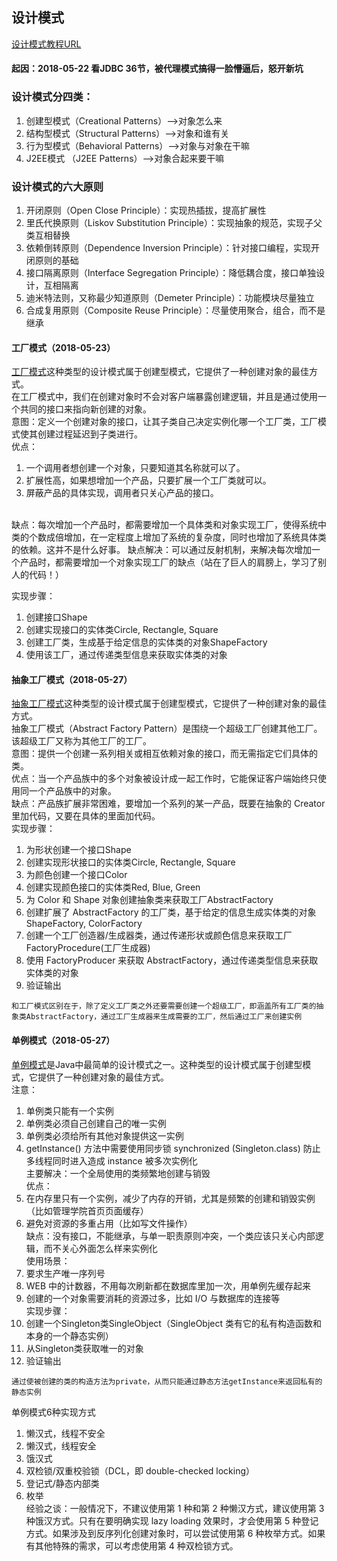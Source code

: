 ## 设计模式
[设计模式教程URL](http://www.runoob.com/design-pattern/design-pattern-tutorial.html)
#### 起因：2018-05-22 看JDBC 36节，被代理模式搞得一脸懵逼后，怒开新坑
### 设计模式分四类：
1. 创建型模式（Creational Patterns）-->对象怎么来
2. 结构型模式（Structural Patterns）-->对象和谁有关
3. 行为型模式（Behavioral Patterns）-->对象与对象在干嘛
4. J2EE模式 （J2EE Patterns）-->对象合起来要干嘛
 
### 设计模式的六大原则
1. 开闭原则（Open Close Principle）：实现热插拔，提高扩展性
2. 里氏代换原则（Liskov Substitution Principle）：实现抽象的规范，实现子父类互相替换
3. 依赖倒转原则（Dependence Inversion Principle）：针对接口编程，实现开闭原则的基础
4. 接口隔离原则（Interface Segregation Principle）：降低耦合度，接口单独设计，互相隔离
5. 迪米特法则，又称最少知道原则（Demeter Principle）：功能模块尽量独立
6. 合成复用原则（Composite Reuse Principle）：尽量使用聚合，组合，而不是继承

#### 工厂模式（2018-05-23）
[工厂模式](http://www.runoob.com/design-pattern/factory-pattern.html)这种类型的设计模式属于创建型模式，它提供了一种创建对象的最佳方式。  
在工厂模式中，我们在创建对象时不会对客户端暴露创建逻辑，并且是通过使用一个共同的接口来指向新创建的对象。  
意图：定义一个创建对象的接口，让其子类自己决定实例化哪一个工厂类，工厂模式使其创建过程延迟到子类进行。  
优点：  
1. 一个调用者想创建一个对象，只要知道其名称就可以了。   
2. 扩展性高，如果想增加一个产品，只要扩展一个工厂类就可以。   
3. 屏蔽产品的具体实现，调用者只关心产品的接口。  
<br>
缺点：每次增加一个产品时，都需要增加一个具体类和对象实现工厂，使得系统中类的个数成倍增加，在一定程度上增加了系统的复杂度，同时也增加了系统具体类的依赖。这并不是什么好事。  
缺点解决：可以通过反射机制，来解决每次增加一个产品时，都需要增加一个对象实现工厂的缺点（站在了巨人的肩膀上，学习了别人的代码！）

实现步骤：  
1. 创建接口Shape  
2. 创建实现接口的实体类Circle, Rectangle, Square  
3. 创建工厂类，生成基于给定信息的实体类的对象ShapeFactory  
4. 使用该工厂，通过传递类型信息来获取实体类的对象

#### 抽象工厂模式（2018-05-27）
[抽象工厂模式](http://www.runoob.com/design-pattern/abstract-factory-pattern.html)这种类型的设计模式属于创建型模式，它提供了一种创建对象的最佳方式。  
抽象工厂模式（Abstract Factory Pattern）是围绕一个超级工厂创建其他工厂。该超级工厂又称为其他工厂的工厂。  
意图：提供一个创建一系列相关或相互依赖对象的接口，而无需指定它们具体的类。  
优点：当一个产品族中的多个对象被设计成一起工作时，它能保证客户端始终只使用同一个产品族中的对象。  
缺点：产品族扩展非常困难，要增加一个系列的某一产品，既要在抽象的 Creator 里加代码，又要在具体的里面加代码。  
实现步骤：
1. 为形状创建一个接口Shape  
2. 创建实现形状接口的实体类Circle, Rectangle, Square  
3. 为颜色创建一个接口Color  
4. 创建实现颜色接口的实体类Red, Blue, Green  
5. 为 Color 和 Shape 对象创建抽象类来获取工厂AbstractFactory  
6. 创建扩展了 AbstractFactory 的工厂类，基于给定的信息生成实体类的对象ShapeFactory, ColorFactory  
7. 创建一个工厂创造器/生成器类，通过传递形状或颜色信息来获取工厂FactoryProcedure(工厂生成器)  
8. 使用 FactoryProducer 来获取 AbstractFactory，通过传递类型信息来获取实体类的对象  
9. 验证输出  
~~~
和工厂模式区别在于，除了定义工厂类之外还要需要创建一个超级工厂，即涵盖所有工厂类的抽象类AbstractFactory，通过工厂生成器来生成需要的工厂，然后通过工厂来创建实例
~~~  

#### 单例模式（2018-05-27）
[单例模式](http://www.runoob.com/design-pattern/singleton-pattern.html)是Java中最简单的设计模式之一。这种类型的设计模式属于创建型模式，它提供了一种创建对象的最佳方式。  
注意：  
1. 单例类只能有一个实例  
2. 单例类必须自己创建自己的唯一实例  
3. 单例类必须给所有其他对象提供这一实例  
4. getInstance() 方法中需要使用同步锁 synchronized (Singleton.class) 防止多线程同时进入造成 instance 被多次实例化  <br>
主要解决：一个全局使用的类频繁地创建与销毁  
优点： 
1. 在内存里只有一个实例，减少了内存的开销，尤其是频繁的创建和销毁实例（比如管理学院首页页面缓存）  
2. 避免对资源的多重占用（比如写文件操作）  
缺点：没有接口，不能继承，与单一职责原则冲突，一个类应该只关心内部逻辑，而不关心外面怎么样来实例化  
使用场景：  
1. 要求生产唯一序列号  
2. WEB 中的计数器，不用每次刷新都在数据库里加一次，用单例先缓存起来  
3. 创建的一个对象需要消耗的资源过多，比如 I/O 与数据库的连接等  
实现步骤：  
1. 创建一个Singleton类SingleObject（SingleObject 类有它的私有构造函数和本身的一个静态实例）  
2. 从Singleton类获取唯一的对象  
3. 验证输出  
~~~
通过使被创建的类的构造方法为private，从而只能通过静态方法getInstance来返回私有的静态实例
~~~
单例模式6种实现方式  
1. 懒汉式，线程不安全  
2. 懒汉式，线程安全  
3. 饿汉式  
4. 双检锁/双重校验锁（DCL，即 double-checked locking）  
5. 登记式/静态内部类  
6. 枚举  <br>
经验之谈：一般情况下，不建议使用第 1 种和第 2 种懒汉方式，建议使用第 3 种饿汉方式。只有在要明确实现 lazy loading 效果时，才会使用第 5 种登记方式。如果涉及到反序列化创建对象时，可以尝试使用第 6 种枚举方式。如果有其他特殊的需求，可以考虑使用第 4 种双检锁方式。